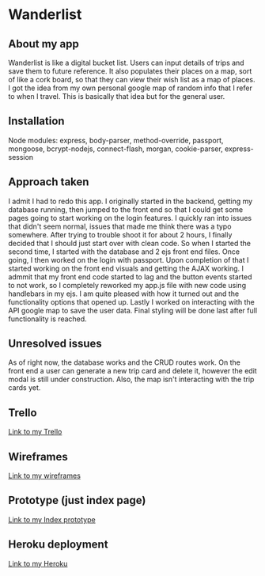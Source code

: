 # Wanderlist

## About my app
Wanderlist is like a digital bucket list. Users can input details of trips and save them to future reference. It also populates their places on a map, sort of like a cork board, so that they can view their wish list as a map of places. I got the idea from my own personal google map of random info that I refer to when I travel. This is basically that idea but for the general user.

## Installation
Node modules: express, body-parser, method-override, passport, mongoose, bcrypt-nodejs, connect-flash, morgan, cookie-parser, express-session

## Approach taken
I admit I had to redo this app. I originally started in the backend, getting my database running, then jumped to the front end
so that I could get some pages going to start working on the login features. I quickly ran into issues that didn't seem normal, issues that made me think there was a typo somewhere. After trying to trouble shoot it for about 2 hours, I finally decided that I should just start over with clean code. So when I started the second time, I started with the database and 2 ejs front end files. Once going, I then worked on the login with passport. Upon completion of that I started working on the front end visuals and getting the AJAX working. I admmit that my front end code started to lag and the button events started to not work, so I completely reworked my app.js file with new code using handlebars in my ejs. I am quite pleased with how it turned out and the functionality options that opened up. Lastly I worked on interacting with the API google map to save the user data. Final styling will be done last after full functionality is reached.

## Unresolved issues
As of right now, the database works and the CRUD routes work. On the front end a user can generate a new trip card and delete it, however the edit modal is still under construction. Also, the map isn't interacting with the trip cards yet.

## Trello
[Link to my Trello](https://trello.com/b/fKfXjHlF/project-2)

## Wireframes
[Link to my wireframes](./wireframes)

## Prototype (just index page)
[Link to my Index prototype](./wireframes/prototypes)

## Heroku deployment
[Link to my Heroku](https://shrouded-refuge-49977.herokuapp.com/)

